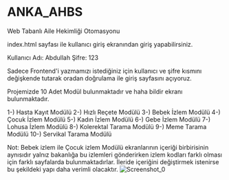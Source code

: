 # ANKA_AHBS

Web Tabanlı Aile Hekimliği Otomasyonu 

index.html sayfası ile kullanıcı giriş ekranından giriş yapabilirsiniz.

Kullanıcı Adı: Abdullah
Şifre: 123

Sadece Frontend'i yazmamızı istediğiniz için kullanıcı ve şifre kısmını değişkende tutarak oradan doğrulama ile giriş sayfasını açıyoruz.

Projemizde 10 Adet Modül bulunmaktadır ve haha bildir ekranı bulunmaktadır.

1-) Hasta Kayıt Modülü
2-) Hızlı Reçete Modülü
3-) Bebek İzlem Modülü
4-) Çocuk İzlem Modülü
5-) Kadın İzlem Modülü
6-) Gebe İzlem Modülü
7-) Lohusa İzlem Modülü
8-) Kolerektal Tarama Modülü
9-) Meme Tarama Modülü
10-) Servikal Tarama Modülü

Not: Bebek izlem ile Çocuk izlem Modülü ekranlarının içeriği birbirisinin aynısıdır yalnız bakanlığa bu izlemleri gönderirken izlem kodları 
farklı olması için farklı sayfalarda bulunmaktadırlar. İleride içeriğini değiştirmek istenirse bu şekildeki yapı daha verimli olacaktır.
![Screenshot_0](https://user-images.githubusercontent.com/19650126/149046319-912b459f-6cc6-4e34-807c-4a01f3ba8983.png)
